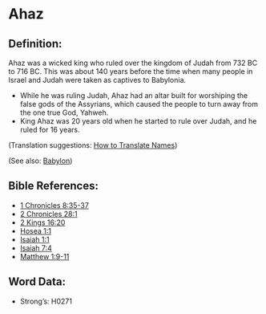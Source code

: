 # Ahaz

## Definition:

Ahaz was a wicked king who ruled over the kingdom of Judah from 732 BC to 716 BC. This was about 140 years before the time when many people in Israel and Judah were taken as captives to Babylonia.

* While he was ruling Judah, Ahaz had an altar built for worshiping the false gods of the Assyrians, which caused the people to turn away from the one true God, Yahweh.
* King Ahaz was 20 years old when he started to rule over Judah, and he ruled for 16 years.

(Translation suggestions: [How to Translate Names](rc://en/ta/man/translate/translate-names))

(See also: [Babylon](../names/babylon.md))

## Bible References:

* [1 Chronicles 8:35-37](rc://en/tn/help/1ch/08/35)
* [2 Chronicles 28:1](rc://en/tn/help/2ch/28/01)
* [2 Kings 16:20](rc://en/tn/help/2ki/16/20)
* [Hosea 1:1](rc://en/tn/help/hos/01/01)
* [Isaiah 1:1](rc://en/tn/help/isa/01/1)
* [Isaiah 7:4](rc://en/tn/help/isa/07/04)
* [Matthew 1:9-11](rc://en/tn/help/mat/01/09)

## Word Data:

* Strong’s: H0271
